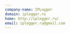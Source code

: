 ```yaml
---
company-name: IPLogger
domain: iplogger.ru
home: http://iplogger.ru/
email: iplogger.ru@gmail.com
---
```




